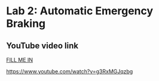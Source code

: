 # Lab 2: Automatic Emergency Braking

## YouTube video link
[FILL ME IN](!https://www.youtube.com/watch?v=g3RxMGJqzbg)

https://www.youtube.com/watch?v=g3RxMGJqzbg
